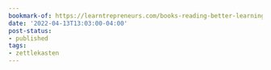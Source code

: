 ```yaml
---
bookmark-of: https://learntrepreneurs.com/books-reading-better-learning-more/zettelkastens-3-note-taking-levels-help-you-harvest-your-thoughts/
date: '2022-04-13T13:03:00-04:00'
post-status:
- published
tags:
- zettlekasten
---
```

